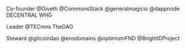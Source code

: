 Co-founder @Giveth @CommonsStack @generalmagicio @dappnode DECENTRAL WHG

Leader @TECmns TheDAO

Steward @gitcoindao @ensdomains @optimismFND @BrightIDProject